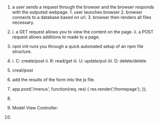 1. a user sends a request through the browser and the browser responds with the outputed webpage. 1. user launches browser 2. browser connects to a database based on url. 3. browser then renders all files necessary.

2. i. a GET request allows you to view the content on the page.
  ii. a POST request allows additions to made to a page.

3. npm init runs you through a quick automated setup of an npm file structure.

4.  i. C: create/post
   ii. R: read/get
  iii. U: update/put
 iiii. D: delete/delete

5. creat/post

6. add the results of the form into the js file.

7. app.post('/menus', function(req, res) {
	res.render('/homepage');
});

8. 

9. Model View Controller: 

10. 
